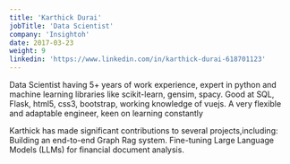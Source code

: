 ```yaml
---
title: 'Karthick Durai'
jobTitle: 'Data Scientist'
company: 'Insightoh'
date: 2017-03-23
weight: 9
linkedin: 'https://www.linkedin.com/in/karthick-durai-618701123'
---
```

Data Scientist having 5+ years of work experience, expert in python and machine learning libraries like scikit-learn, gensim, spacy. Good at SQL, Flask, html5, css3, bootstrap, working knowledge of vuejs.
A very flexible and adaptable engineer, keen on learning constantly

Karthick has made significant contributions to several projects,including:
Building an end-to-end Graph Rag system.
Fine-tuning Large Language Models (LLMs) for financial document analysis.
